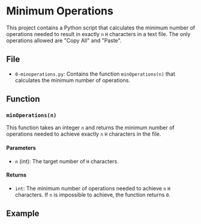 # Minimum Operations

This project contains a Python script that calculates the minimum number of operations needed to result in exactly `n` `H` characters in a text file. The only operations allowed are "Copy All" and "Paste".

## File

- `0-minoperations.py`: Contains the function `minOperations(n)` that calculates the minimum number of operations.

## Function

### `minOperations(n)`

This function takes an integer `n` and returns the minimum number of operations needed to achieve exactly `n` `H` characters in the file.

#### Parameters

- `n` (int): The target number of `H` characters.

#### Returns

- `int`: The minimum number of operations needed to achieve `n` `H` characters. If `n` is impossible to achieve, the function returns `0`.

## Example
